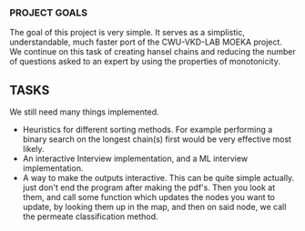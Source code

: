 ### PROJECT GOALS ###
The goal of this project is very simple. It serves as a simplistic, understandable, much faster port of the CWU-VKD-LAB MOEKA project. We continue on this task of creating hansel chains and reducing the number of questions asked to an expert by using the properties of monotonicity.

## TASKS ## 
We still need many things implemented.
- Heuristics for different sorting methods. For example performing a binary search on the longest chain(s) first would be very effective most likely.
- An interactive Interview implementation, and a ML interview implementation.
- A way to make the outputs interactive. This can be quite simple actually. just don't end the program after making the pdf's. Then you look at them, and call some function which updates the nodes you want to update, by looking them up in the map, and then on said node, we call the permeate classification method.